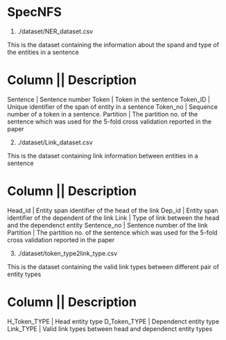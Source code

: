 # SpecNFS

1. ./dataset/NER_dataset.csv

This is the dataset containing the information about the spand and type of the entities in a sentence

Column   ||  Description
===============================================================================
Sentence  |  Sentence number
Token     |  Token in the sentence
Token_ID  |  Unique identifier of the span of entity in a sentence
Token_no  |  Sequence number of a token in a sentence.
Partition |  The partition no. of the sentence which was used for the 5-fold cross validation reported in the paper 

2. ./dataset/Link_dataset.csv

This is the dataset containing link information between entities in a sentence

Column       ||  Description
===============================================================================
Head_id      |  Entity span identifier of the head of the link
Dep_id       |  Entity span identifier of the dependent of the link
Link         |  Type of link between the head and the dependenct entity
Sentence_no  |  Sentence number of the link
Partition    |  The partition no. of the sentence which was used for the 5-fold cross validation reported in the paper 

3. ./dataset/token_type2link_type.csv

This is the dataset containing the valid link types between different pair of entity types

Column       ||  Description
===============================================================================
H_Token_TYPE | Head entity type
D_Token_TYPE | Dependenct entity type
Link_TYPE    | Valid link types between head and dependenct entity types

